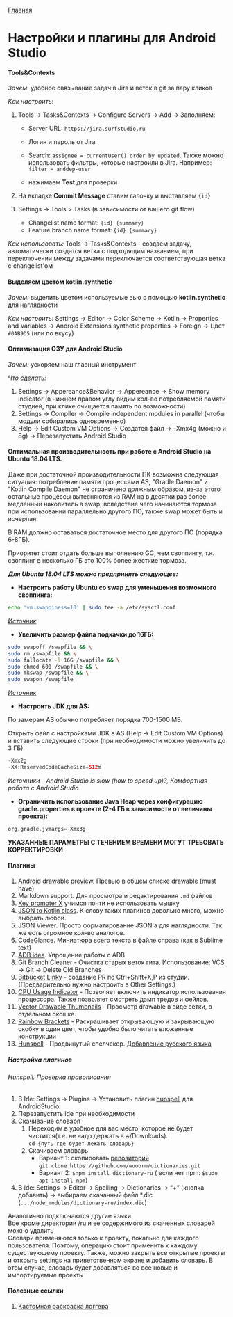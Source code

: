 [Главная](../main.md)

# Настройки и плагины для Android Studio

#### Tools&Contexts
*Зачем*: удобное связывание задач в Jira и веток в git за пару кликов

*Как настроить*:

1. Tools -> Tasks&Contexts -> Configure Servers -> Add -> Заполняем:
    - Server URL: `https://jira.surfstudio.ru`
    - Логин и пароль от Jira
    - Search: `assignee = currentUser() order by updated`. Также можно использовать фильтры, 
        которые настроили в Jira. Например: `filter = anddep-user`
        
    - нажимаем **Test** для проверки
    
2. На вкладке **Commit Message** ставим галочку и выставляем `{id}`
3. Settings -> Tools > Tasks (в зависимости от вашего git flow)
    - Changelist name format: `{id} {summary}`
    - Feature branch name format: `{id} {summary}`

*Как использовать:* Tools -> Tasks&Contexts - создаем задачу, автоматически создатся ветка с подходящим названием, при переключении между задачами переключается соответствующая ветка с changelist'ом

#### Выделяем цветом kotlin.synthetic
*Зачем:* выделить цветом используемые вью с помощью **kotlin.synthetic** для наглядности

*Как настроить:*  Settings -> Editor -> Color Scheme -> Kotlin -> Properties and Variables -> Android Extensions synthetic properties -> Foreign -> Цвет `#0AB9D5` (или по вкусу)

#### Оптимизация ОЗУ для Android Studio
*Зачем:* ускоряем наш главный инструмент

*Что сделать:*  

1. Settings -> Appereance&Behavior -> Appereance -> Show memory indicator (в нижнем правом углу видим кол-во потребляемой памяти студией, при клике очищается память по возможности)
2. Settings -> Compiler -> Compile independent modules in parallel (чтобы модули собирались одновременно)
3. Help -> Edit Custom VM Options ->  Создатся файл -> -Xmx4g (можно и 8g) ->  Перезапустить Android Studio

#### Оптимальная производительность при работе с Android Studio на Ubuntu 18.04 LTS.

Даже при достаточной производительности ПК возможна следующая ситуация: потребление памяти процессами AS, "Gradle Daemon" и "Kotlin Compile Daemon" не ограничено должным образом, 
из-за этого остальные процессы вытесняются из RAM на в десятки раз более медленный накопитель в swap, вследствие чего начинаются тормоза при использовании параллельно другого ПО, также swap может быть и исчерпан. 

В RAM должно оставаться достаточное место для другого ПО (порядка 6-8ГБ). 

Приоритет стоит отдать больше выполнению GC, чем своппингу, т.к. своппинг в несколько ГБ это 100% более жесткие тормоза.

***Для Ubuntu 18.04 LTS можно предпринять следующее:***

- **Настроить работу Ubuntu со swap для уменьшения возможного своппинга:**
```bash
echo 'vm.swappiness=10' | sudo tee -a /etc/sysctl.conf
```
*[Источник](https://help.ubuntu.ru/wiki/ubuntu_optimization)*

- **Увеличить размер файла подкачки до 16ГБ:**
```bash
sudo swapoff /swapfile && \
sudo rm /swapfile && \
sudo fallocate -l 16G /swapfile && \
sudo chmod 600 /swapfile && \
sudo mkswap /swapfile && \
sudo swapon /swapfile
```
*[Источник](https://www.digitalocean.com/community/tutorials/how-to-add-swap-space-on-ubuntu-18-04)*

- **Настроить JDK для AS:**

По замерам AS обычно потребляет порядка 700-1500 МБ.

Открыть файл с настройками JDK в AS (Help -> Edit Custom VM Options) и вставить следующие строки (при необходимости можно увеличить до 3 ГБ):
```gradle
-Xmx2g
-XX:ReservedCodeCacheSize=512m
```

*Источники - Android Studio is slow (how to speed up)?, Комфортная работа с Android Studio*

- **Ограничить использование Java Heap через конфигурацию gradle.properties в проекте (2-4 ГБ в зависимости от величины проекта):**
```gradle
org.gradle.jvmargs=-Xmx3g
```

**УКАЗАННЫЕ ПАРАМЕТРЫ С ТЕЧЕНИЕМ ВРЕМЕНИ МОГУТ ТРЕБОВАТЬ КОРРЕКТИРОВКИ**

#### Плагины

1. [Android drawable preview](https://github.com/mistamek/Android-drawable-preview-plugin/blob/master/README.md). Превью в общем списке drawable (must have)
2. Markdown support. Для просмотра и редактирования `.md` файлов
3. [Key promoter X](https://github.com/halirutan/IntelliJ-Key-Promoter-X) учимся почти не использовать мышку
4. [JSON to Kotlin class](https://github.com/wuseal/JsonToKotlinClass). К слову таких плагинов довольно много, можно выбрать любой.
5. JSON Viewer. Просто форматирование JSON'а для наглядности. Так же есть огромное кол-во аналогов.
6. [CodeGlance](https://github.com/Vektah/CodeGlance). Миниатюра всего текста в файле справа (как в Sublime text)
7. [ADB idea](https://github.com/pbreault/adb-idea). Упрощение работы с ADB
9. Git Branch Cleaner - Очистка старых веток гита. Использование: VCS → Git → Delete Old Branches
10. [Bitbucket Linky](https://plugins.jetbrains.com/plugin/8015-bitbucket-linky) - создание PR по Ctrl+Shift+X,P из студии. (Предварительно нужно настроить в Other Settings.)
11. [CPU Usage Indicator](https://plugins.jetbrains.com/plugin/8580-cpu-usage-indicator) - Позволяет включить индикатор использования процессора. Также позволяет смотреть дамп тредов и фейлов.
12. [Vector Drawable Thumbnails](https://plugins.jetbrains.com/plugin/10741-vector-drawable-thumbnails) - Просмотр drawable в виде сетки, в отдельном окошке.
13. [Rainbow Brackets](https://plugins.jetbrains.com/plugin/10080-rainbow-brackets) - Раскрашивает открывающую и закрывающую скобку в один цвет, чтобы удобно было читать вложенные конструкции
14. [Hunspell](https://plugins.jetbrains.com/plugin/10275-hunspell) - Продвинутый спелчекер. [Добавление русского языка](#hunspell)

##### Настройка плагинов

###### Hunspell. Проверка правописания
1. В Ide: Settings -> Plugins -> Установить плагин [hunspell](https://plugins.jetbrains.com/plugin/10275-hunspell) для  AndroidStudio.
2. Перезапустить ide при необходимости
3. Скачивание словаря
    1. Переходим в удобное для вас место, которое не будет чистится(т.е. не надо держать в ~/Downloads).  
     `cd {путь где будет лежать словарь}`
    2. Скачиваем словарь
        *  Вариант 1: скопировать [репозиторий](https://github.com/wooorm/dictionaries)  
        `git clone https://github.com/wooorm/dictionaries.git`       
        *  Вариант 2: `$npm install dictionary-ru` ( если нет npm: `$sudo apt install npm`)  
4. В Ide: Settings -> Editor -> Spelling -> Dictionaries -> “+” (кнопка добавить) -> выбираем скачанный файл *.dic (`.../node_modules/dictionary-ru/index.dic`)

Аналогично подключаются другие языки.  
Все кроме директории /ru и ее содержимого из скаченных словарей можно удалить  
Словари применяются только к проекту, локально для каждого пользователя. Поэтому, операцию стоит применить к каждому существующему проекту.
Также, можно закрыть все открытые проекты и открыть settings на приветственном экране и добавить словарь.
В этом случае, словарь будет добавляться во все новые и импортируемые проекты  

#### Полезные ссылки

1. [Кастомная раскраска логгера](https://medium.com/@gun0912/android-studio-how-to-change-logcat-color-3c17a10beef8)

